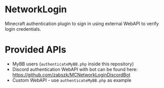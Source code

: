 # NetworkLogin
Minecraft authentication plugin to sign in using external WebAPI to verify login credentials.

# Provided APIs
* MyBB users (`authenticateMyBB.php` inside this repository)
* Discord authentication WebAPI with bot can be found here: https://github.com/zabszk/MCNetworkLoginDiscordBot
* Custom WebAPI - use `authenticateMyBB.php` as example
